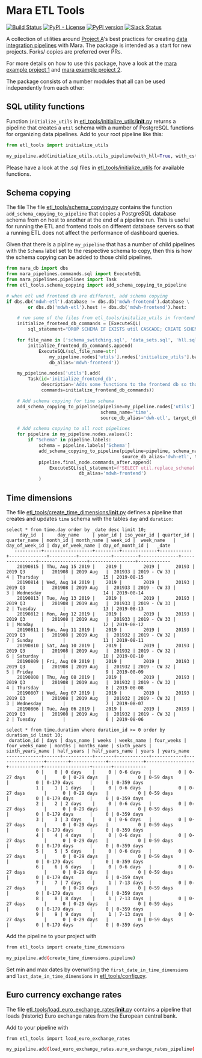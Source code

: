 # Mara ETL Tools

[![Build Status](https://travis-ci.org/mara/mara-etl-tools.svg?branch=master)](https://travis-ci.org/mara/mara-etl-tools)
[![PyPI - License](https://img.shields.io/pypi/l/mara-etl-tools.svg)](https://github.com/mara/mara-etl-tools/blob/master/LICENSE)
[![PyPI version](https://badge.fury.io/py/mara-etl-tools.svg)](https://badge.fury.io/py/mara-etl-tools)
[![Slack Status](https://img.shields.io/badge/slack-join_chat-white.svg?logo=slack&style=social)](https://communityinviter.com/apps/mara-users/public-invite)

A collection of utilities around [Project A](https://project-a.com/)'s best practices for creating [data integration pipelines](https://github.com/mara/mara-pipelines) with Mara. The package is intended as a start for new projects. Forks/ copies are preferred over PRs.

For more details on how to use this package, have a look at the [mara example project 1](https://github.com/mara/mara-example-project-1) and [mara example project 2](https://github.com/mara/mara-example-project-2).


The package consists of a number modules that all can be used independently from each other:

## SQL utility functions

Function `initialize_utils` in [etl_tools/initialize_utils/__init__.py](etl_tools/initialize_utils/__init__.py) returns a pipeline that creates a `util` schema with a number of PostgreSQL functions for organizing data pipelines. Add to your root pipeline like this:

```python
from etl_tools import initialize_utils

my_pipeline.add(initialize_utils.utils_pipeline(with_hll=True, with_cstore_fdw=True))
```

Please have a look at the .sql files in [etl_tools/initialize_utils](etl_tools/initialize_utils) for available functions.


## Schema copying

The file The file [etl_tools/schema_copying.py](etl_tools/schema_copying.py) contains the function `add_schema_copying_to_pipeline` that copies a PostgreSQL database schema from on host to another at the end of a pipeline run. This is useful for running the ETL and frontend tools on different database servers so that a running ETL does not affect the performance of dashboard queries.


Given that there is a pipline `my_pipeline` that has a number of child pipelines with the `Schema` label set to the respective schema to copy, then this is how the schema copying can be added to those child pipelines.

```python
from mara_db import dbs
from mara_pipelines.commands.sql import ExecuteSQL
from mara_pipelines.pipelines import Task
from etl_tools.schema_copying import add_schema_copying_to_pipeline

# when etl und frontend db are different, add schema copying
if dbs.db('mdwh-etl').database != dbs.db('mdwh-frontend').database \
        or dbs.db('mdwh-etl').host != dbs.db('mdwh-frontend').host:

    # run some of the files from etl_tools/initalize_utils in frontend db
    initialize_frontend_db_commands = [ExecuteSQL(
        sql_statement="DROP SCHEMA IF EXISTS util CASCADE; CREATE SCHEMA util;", db_alias='mdwh-frontend')]

    for file_name in ['schema_switching.sql', 'data_sets.sql', 'hll.sql', 'cstore_fdw.sql']:
        initialize_frontend_db_commands.append(
            ExecuteSQL(sql_file_name=str(
                my_pipeline.nodes['utils'].nodes['initialize_utils'].base_path() / file_name),
                db_alias='mdwh-frontend'))

    my_pipeline.nodes['utils'].add(
        Task(id='initialize_frontend_db',
             description='Adds some functions to the frontend db so that schema copying works',
             commands=initialize_frontend_db_commands))

    # Add schema copying for time schema
    add_schema_copying_to_pipeline(pipeline=my_pipeline.nodes['utils'].nodes['create_time_dimensions'],
                                   schema_name='time',
                                   source_db_alias='dwh-etl', target_db_alias='dwh-frontend')

    # Add schema copying to all root pipelines
    for pipeline in my_pipeline.nodes.values():
        if "Schema" in pipeline.labels:
            schema = pipeline.labels['Schema']
            add_schema_copying_to_pipeline(pipeline=pipeline, schema_name=schema + '_next',
                                           source_db_alias='dwh-etl', target_db_alias='dwh-frontend')
            pipeline.final_node.commands_after.append(
                ExecuteSQL(sql_statement=f"SELECT util.replace_schema('{schema}', '{schema}_next')",
                           db_alias='mdwh-frontend')
            )
```
 

## Time dimensions

The file [etl_tools/create_time_dimensions/__init__.py](etl_tools/create_time_dimensions/__init__.py) defines a pipeline that creates and updates `time` schema with the tables `day` and `duration`:

```
select * from time.day order by _date desc limit 10;
     day_id  |     day_name     | year_id | iso_year_id | quarter_id | quarter_name | month_id | month_name | week_id |  week_name   | day_of_week_id | day_of_week_name | day_of_month_id |   _date    
   ----------+------------------+---------+-------------+------------+--------------+----------+------------+---------+--------------+----------------+------------------+-----------------+------------
    20190815 | Thu, Aug 15 2019 |    2019 |        2019 |      20193 | 2019 Q3      |   201908 | 2019 Aug   |  201933 | 2019 - CW 33 |              4 | Thursday         |              15 | 2019-08-15
    20190814 | Wed, Aug 14 2019 |    2019 |        2019 |      20193 | 2019 Q3      |   201908 | 2019 Aug   |  201933 | 2019 - CW 33 |              3 | Wednesday        |              14 | 2019-08-14
    20190813 | Tue, Aug 13 2019 |    2019 |        2019 |      20193 | 2019 Q3      |   201908 | 2019 Aug   |  201933 | 2019 - CW 33 |              2 | Tuesday          |              13 | 2019-08-13
    20190812 | Mon, Aug 12 2019 |    2019 |        2019 |      20193 | 2019 Q3      |   201908 | 2019 Aug   |  201933 | 2019 - CW 33 |              1 | Monday           |              12 | 2019-08-12
    20190811 | Sun, Aug 11 2019 |    2019 |        2019 |      20193 | 2019 Q3      |   201908 | 2019 Aug   |  201932 | 2019 - CW 32 |              7 | Sunday           |              11 | 2019-08-11
    20190810 | Sat, Aug 10 2019 |    2019 |        2019 |      20193 | 2019 Q3      |   201908 | 2019 Aug   |  201932 | 2019 - CW 32 |              6 | Saturday         |              10 | 2019-08-10
    20190809 | Fri, Aug 09 2019 |    2019 |        2019 |      20193 | 2019 Q3      |   201908 | 2019 Aug   |  201932 | 2019 - CW 32 |              5 | Friday           |               9 | 2019-08-09
    20190808 | Thu, Aug 08 2019 |    2019 |        2019 |      20193 | 2019 Q3      |   201908 | 2019 Aug   |  201932 | 2019 - CW 32 |              4 | Thursday         |               8 | 2019-08-08
    20190807 | Wed, Aug 07 2019 |    2019 |        2019 |      20193 | 2019 Q3      |   201908 | 2019 Aug   |  201932 | 2019 - CW 32 |              3 | Wednesday        |               7 | 2019-08-07
    20190806 | Tue, Aug 06 2019 |    2019 |        2019 |      20193 | 2019 Q3      |   201908 | 2019 Aug   |  201932 | 2019 - CW 32 |              2 | Tuesday          |               6 | 2019-08-06
```

```
select * from time.duration where duration_id >= 0 order by duration_id limit 10;
 duration_id | days | days_name | weeks | weeks_name | four_weeks | four_weeks_name | months | months_name | sixth_years | sixth_years_name | half_years | half_years_name | years | years_name 
-------------+------+-----------+-------+------------+------------+-----------------+--------+-------------+-------------+------------------+------------+-----------------+-------+------------
           0 |    0 | 0 days    |     0 | 0-6 days   |          0 | 0-27 days       |      0 | 0-29 days   |           0 | 0-59 days        |          0 | 0-179 days      |     0 | 0-359 days
           1 |    1 | 1 days    |     0 | 0-6 days   |          0 | 0-27 days       |      0 | 0-29 days   |           0 | 0-59 days        |          0 | 0-179 days      |     0 | 0-359 days
           2 |    2 | 2 days    |     0 | 0-6 days   |          0 | 0-27 days       |      0 | 0-29 days   |           0 | 0-59 days        |          0 | 0-179 days      |     0 | 0-359 days
           3 |    3 | 3 days    |     0 | 0-6 days   |          0 | 0-27 days       |      0 | 0-29 days   |           0 | 0-59 days        |          0 | 0-179 days      |     0 | 0-359 days
           4 |    4 | 4 days    |     0 | 0-6 days   |          0 | 0-27 days       |      0 | 0-29 days   |           0 | 0-59 days        |          0 | 0-179 days      |     0 | 0-359 days
           5 |    5 | 5 days    |     0 | 0-6 days   |          0 | 0-27 days       |      0 | 0-29 days   |           0 | 0-59 days        |          0 | 0-179 days      |     0 | 0-359 days
           6 |    6 | 6 days    |     0 | 0-6 days   |          0 | 0-27 days       |      0 | 0-29 days   |           0 | 0-59 days        |          0 | 0-179 days      |     0 | 0-359 days
           7 |    7 | 7 days    |     1 | 7-13 days  |          0 | 0-27 days       |      0 | 0-29 days   |           0 | 0-59 days        |          0 | 0-179 days      |     0 | 0-359 days
           8 |    8 | 8 days    |     1 | 7-13 days  |          0 | 0-27 days       |      0 | 0-29 days   |           0 | 0-59 days        |          0 | 0-179 days      |     0 | 0-359 days
           9 |    9 | 9 days    |     1 | 7-13 days  |          0 | 0-27 days       |      0 | 0-29 days   |           0 | 0-59 days        |          0 | 0-179 days      |     0 | 0-359 days

```

Add the pipeline to your project with 

```bash
from etl_tools import create_time_dimensions

my_pipeline.add(create_time_dimensions.pipeline)
```

Set min and max dates by overwriting the `first_date_in_time_dimensions` and `last_date_in_time_dimensions` in [etl_tools/config.py](etl_tools/config.py).


## Euro currency exchange rates

The file [etl_tools/load_euro_exchange_rates/__init__.py](etl_tools/create_time_dimensions/__init__.py) contains a pipeline that loads (historic) Euro exchange rates from the European central bank. 


Add to your pipeline with 

```bash
from etl_tools import load_euro_exchange_rates

my_pipeline.add(load_euro_exchange_rates.euro_exchange_rates_pipeline('db-alias'))
```



